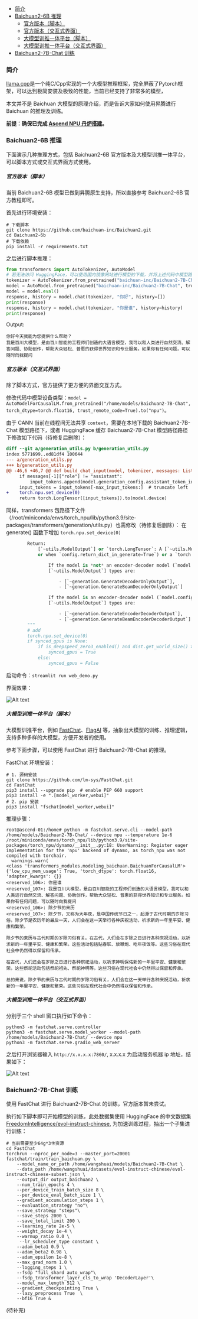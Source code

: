 - [简介](#简介)
- [Baichuan2-6B 推理](#baichuan2-6b-推理)
    - [官方版本（脚本）](#官方版本脚本)
    - [官方版本（交互式界面）](#官方版本交互式界面)
    - [大模型训推一体平台（脚本）](#大模型训推一体平台脚本)
    - [大模型训推一体平台（交互式界面）](#大模型训推一体平台交互式界面)
- [Baichuan2-7B-Chat 训练](#baichuan2-7b-chat-训练)

### 简介

[llama.cpp](https://github.com/ggerganov/llama.cpp)是一个纯C/Cpp实现的一个大模型推理框架，完全屏蔽了Pytorch框架，可以达到极简安装及极致的性能，当前已经支持了非常多的模型，

本文并不是 Baichuan 大模型的原理介绍，而是告诉大家如何使用昇腾进行 Baichuan 的推理及训练。

**前提：确保已完成 [Ascend NPU 丹炉搭建](https://zhuanlan.zhihu.com/p/681513155)。**

### Baichuan2-6B 推理

下面演示几种推理方式，包括 Baichuan2-6B 官方版本及大模型训推一体平台，可以脚本方式或交互式界面方式使用。

##### 官方版本（脚本）

当前 Baichuan2-6B 模型已做到昇腾原生支持，所以直接参考 Baichuan2-6B 官方教程即可。

首先进行环境安装：

```shell
# 下载脚本
git clone https://github.com/baichuan-inc/Baichuan2.git
cd Baichuan2-6b
# 下载依赖
pip install -r requirements.txt
```

之后进行脚本推理：

```python
from transformers import AutoTokenizer, AutoModel
# 若无法访问 HuggingFace，可以使用国内镜像网站进行模型的下载，并将上述代码中模型路径替换为本地路径
tokenizer = AutoTokenizer.from_pretrained("baichuan-inc/Baichuan2-7B-Chat", trust_remote_code=True)
model = AutoModel.from_pretrained("baichuan-inc/Baichuan2-7B-Chat", trust_remote_code=True, device='npu')
model = model.eval()
response, history = model.chat(tokenizer, "你好", history=[])
print(response)
response, history = model.chat(tokenizer, "你是谁", history=history)
print(response)
```

Output:

```shell
你好今天我能为您提供什么帮助？
我是百川大模型，是由百川智能的工程师们创造的大语言模型，我可以和人类进行自然交流、解答问题、协助创作，帮助大众轻松、普惠的获得世界知识和专业服务。如果你有任何问题，可以随时向我提问
```

##### 官方版本（交互式界面）

除了脚本方式，官方提供了更方便的界面交互方式。

修改代码中模型设备类型：`model = AutoModelForCausalLM.from_pretrained("/home/models/Baichuan2-7B-Chat", torch_dtype=torch.float16, trust_remote_code=True).to("npu")`。

由于 CANN 当前在线程间无法共享 `context`，需要在本地下载的 Baichuan2-7B-Chat 模型路径下，或者 HuggingFace 缓存 Baichuan2-7B-Chat 模型路径路径下修改如下代码（待修复后删除）：

```diff
diff --git a/generation_utils.py b/generation_utils.py
index 5771699..ed81df4 100644
--- a/generation_utils.py
+++ b/generation_utils.py
@@ -46,6 +46,7 @@ def build_chat_input(model, tokenizer, messages: List[dict], max_new_tokens: int
     if messages[-1]["role"] != "assistant":
         input_tokens.append(model.generation_config.assistant_token_id)
     input_tokens = input_tokens[-max_input_tokens:]  # truncate left
+    torch.npu.set_device(0)
     return torch.LongTensor([input_tokens]).to(model.device)

```

同样，transformers 包路径下文件（/root/miniconda/envs/torch_npu/lib/python3.9/site-packages/transformers/generation/utils.py）也需修改（待修复后删除）：
在 generate() 函数下增加 `torch.npu.set_device(0)`
```python
        Return:
            [`~utils.ModelOutput`] or `torch.LongTensor`: A [`~utils.ModelOutput`] (if `return_dict_in_generate=True`
            or when `config.return_dict_in_generate=True`) or a `torch.FloatTensor`.

                If the model is *not* an encoder-decoder model (`model.config.is_encoder_decoder=False`), the possible
                [`~utils.ModelOutput`] types are:

                    - [`~generation.GenerateDecoderOnlyOutput`],
                    - [`~generation.GenerateBeamDecoderOnlyOutput`]

                If the model is an encoder-decoder model (`model.config.is_encoder_decoder=True`), the possible
                [`~utils.ModelOutput`] types are:

                    - [`~generation.GenerateEncoderDecoderOutput`],
                    - [`~generation.GenerateBeamEncoderDecoderOutput`]
        """
        # add 
        torch.npu.set_device(0)
        if synced_gpus is None:
            if is_deepspeed_zero3_enabled() and dist.get_world_size() > 1:
                synced_gpus = True
            else:
                synced_gpus = False
```

启动命令：`streamlit run web_demo.py`

界面效果：

![Alt text](https://raw.githubusercontent.com/wangshuai09/blog_img/main/images/20240208111401.png)


##### 大模型训推一体平台（脚本）

大模型训推平台，例如 [FastChat](https://github.com/lm-sys/FastChat)、[FlagAI](https://github.com/FlagAI-Open/FlagAI) 等，抽象出大模型的训练、推理逻辑，支持多种多样的大模型，方便开发者的使用。

参考下面步骤，可以使用 FastChat 进行 Baichuan2-7B-Chat 的推理。

FastChat 环境安装：

```shell
# 1. 源码安装
git clone https://github.com/lm-sys/FastChat.git
cd FastChat
pip3 install --upgrade pip  # enable PEP 660 support
pip3 install -e ".[model_worker,webui]"
# 2. pip 安装
pip3 install "fschat[model_worker,webui]"
```

推理步骤：

```shell
root@ascend-01:/home# python -m fastchat.serve.cli --model-path /home/models/Baichuan2-7B-Chat/ --device npu --temperature 1e-6 
/root/miniconda/envs/torch_npu/lib/python3.9/site-packages/torch_npu/dynamo/__init__.py:18: UserWarning: Register eager implementation for the 'npu' backend of dynamo, as torch_npu was not compiled with torchair.
  warnings.warn(
<class 'transformers_modules.modeling_baichuan.BaichuanForCausalLM'> {'low_cpu_mem_usage': True, 'torch_dtype': torch.float16, 'adapter_kwargs': {}}
<reserved_106>: 你是谁
<reserved_107>: 我是百川大模型，是由百川智能的工程师们创造的大语言模型，我可以和人类进行自然交流、解答问题、协助创作，帮助大众轻松、普惠的获得世界知识和专业服务。如果你有任何问题，可以随时向我提问
<reserved_106>: 除夕节的来历
<reserved_107>: 除夕节，又称为大年夜，是中国传统节日之一，起源于古代时期的岁除习俗。除夕节是农历年的最后一天，人们会在这一天举行各种庆祝活动，祈求新的一年里平安、健康和繁荣。

除夕节的来历与古代时期的岁除习俗有关。在古代，人们会在岁除之日进行各种庆祝活动，以祈求新的一年里平安、健康和繁荣。这些活动包括贴春联、放鞭炮、吃年夜饭等。这些习俗在现代社会中仍然得以保留和传承。

在古代，人们还会在岁除之日进行各种祭祀活动，以祈求神明保佑新的一年里平安、健康和繁荣。这些祭祀活动包括祭祀祖先、祭祀神明等。这些习俗在现代社会中仍然得以保留和传承。

总的来说，除夕节的来历与古代时期的岁除习俗有关，人们会在这一天举行各种庆祝活动，祈求新的一年里平安、健康和繁荣。这些习俗在现代社会中仍然得以保留和传承。

```

##### 大模型训推一体平台（交互式界面）

分别于三个 shell 窗口执行如下命令：

```shell
python3 -m fastchat.serve.controller
python3 -m fastchat.serve.model_worker --model-path /home/models/Baichuan2-7B-Chat/ --device npu
python3 -m fastchat.serve.gradio_web_server
```

之后打开浏览器输入 `http://x.x.x.x:7860/`, x.x.x.x 为启动服务机器 ip 地址，结果如下：

![Alt text](https://raw.githubusercontent.com/wangshuai09/blog_img/main/images/20240208113817.png)

### Baichuan2-7B-Chat 训练

使用 FastChat 进行 Baichuan2-7B-Chat 的训练，官方版本暂未尝试。

执行如下脚本即可开始模型的训练，此处数据集使用 HuggingFace 的中文数据集 [FreedomIntelligence/evol-instruct-chinese](https://huggingface.co/datasets/FreedomIntelligence/evol-instruct-chinese), 为加速训练过程，抽出一个子集进行训练：

```shell
# 当前需要至少64g*3卡资源
cd FastChat
torchrun --nproc_per_node=3 --master_port=20001 fastchat/train/train_baichuan.py \
    --model_name_or_path /home/wangshuai/models/Baichuan2-7B-Chat \
    --data_path /home/wangshuai/datasets/evol-instruct-chinese/evol-instruct-chinese-subset.json \
    --output_dir output_baichuan2 \
    --num_train_epochs 4 \
    --per_device_train_batch_size 8 \
    --per_device_eval_batch_size 1 \
    --gradient_accumulation_steps 1 \
    --evaluation_strategy "no"\
    --save_strategy "steps"\
    --save_steps 2000 \
    --save_total_limit 200 \
    --learning_rate 2e-5 \
    --weight_decay 1e-4 \
    --warmup_ratio 0.0 \
     --lr_scheduler_type constant \
    --adam_beta1 0.9 \
    --adam_beta2 0.98 \
    --adam_epsilon 1e-8 \
    --max_grad_norm 1.0 \
    --logging_steps 1 \
    --fsdp "full_shard auto_wrap"\
    --fsdp_transformer_layer_cls_to_wrap 'DecoderLayer'\
    --model_max_length 512 \
    --gradient_checkpointing True \
    --lazy_preprocess True  \
    --bf16 True &
```

(待补充)
